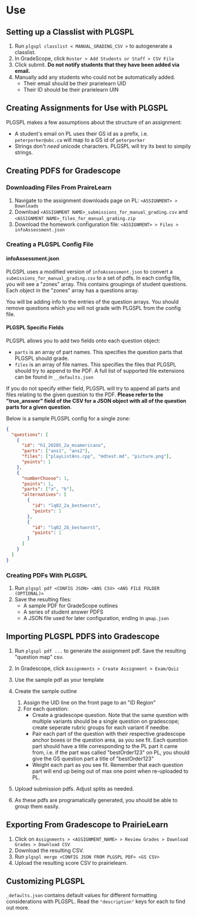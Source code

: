 # Use

## Setting up a Classlist with PLGSPL

1. Run `plgspl classlist < MANUAL_GRADING_CSV >` to autogenerate a classlist.
2. In GradeScope, click `Roster > Add Students or Staff > CSV File`
3. Click submit. **Do not notify students that they have been added via email.**
4. Manually add any students who could not be automatically added.
   - Their email should be their prarielearn UID
   - Their ID should be their prarielearn UIN

## Creating Assignments for Use with PLGSPL

PLGSPL makes a few assumptions about the structure of an assignment:

- A student's email on PL uses their GS id as a prefix, i.e. `peterporker@ubc.ca` will map to a GS id of `peterporker`
- Strings don't _need_ unicode characters. PLGSPL will try its best to simpily strings.

## Creating PDFS for Gradescope

### Downloading Files From PraireLearn

1. Navigate to the assignment downloads page on PL: `<ASSIGNMENT> > Downloads`
2. Download `<ASSIGNMENT NAME>_submissions_for_manual_grading.csv` and `<ASSIGNMENT NAME>_files_for_manual_grading.zip`
3. Download the homework configuration file: `<ASSIGNMENT> > Files > infoAssessment.json`

### Creating a PLGSPL Config File

#### infoAssessment.json

PLGSPL uses a modified version of `infoAssessment.json` to convert a `submissions_for_manual_grading.csv` to a set of pdfs. In each config file, you will see a "zones" array. This contains groupings of student questions. Each object in the "zones" array has a questions array.

You will be adding info to the entries of the question arrays. You should remove questions which you will not grade with PLGSPL from the config file.

#### PLGSPL Specific Fields

PLGSPL allows you to add two fields onto each question object:

- `parts` is an array of part names. This specifies the question parts that PLGSPL should grade.
- `files` is an array of file names. This specifies the files that PLGSPL should try to append to the PDF. A full list of supported file extensions can be found in `__defaults.json`

If you do not specify either field, PLGSPL will try to append all parts and files relating to the given question to the PDF. **Please refer to the "true_answer" field of the CSV for a JSON object with all of the question parts for a given question**.

Below is a sample PLGSPL config for a single zone:

```json
{
  "questions": [
    {
      "id": "h1_2020S_2a_msamericana",
      "parts": ["ans1", "ans2"],
      "files": ["playListAns.cpp", "mdtest.md", "picture.png"],
      "points": 1
    },
    {
      "numberChoose": 1,
      "points": 1,
      "parts": ["a", "b"],
      "alternatives": [
        {
          "id": "lq02_2a_bestworst",
          "points": 1
        },
        {
          "id": "lq02_2b_bestworst",
          "points": 1
        }
      ]
    }
  ]
}
```

### Creating PDFs With PLGSPL

1. Run `plgspl pdf <CONFIG JSON> <ANS CSV> <ANS FILE FOLDER (OPTIONAL)>`
2. Save the resulting files:
   - A sample PDF for GradeScope outlines
   - A series of student answer PDFS
   - A JSON file used for later configuration, ending in `qmap.json`

## Importing PLGSPL PDFS into Gradescope

1. Run `plgspl pdf ...` to generate the assignment pdf. Save the resulting "question map" csv.
2. In Gradescope, click `Assignments > Create Assignment > Exam/Quiz`
3. Use the sample pdf as your template
4. Create the sample outline

   1. Assign the UID line on the front page to an "ID Region"
   2. For each question:
      - Create a gradescope question. Note that the same question with multiple variants should be a single question on gradescope; create seperate rubric groups for each variant if needbe.
      - Pair each part of the question with their respective gradescope anchor boxes or the question area, as you see fit. Each question part should have a title corresponding to the PL part it came from, i.e. if the part was called "bestOrder123" on PL, you should give the GS question part a title of "bestOrder123"
      - Weight each part as you see fit. Remember that each question part will end up being out of max one point when re-uploaded to PL.

5. Upload submission pdfs. Adjust splits as needed.
6. As these pdfs are programatically generated, you should be able to group them easily.

## Exporting From Gradescope to PrairieLearn

1. Click on `Assignments > <ASSIGNMENT_NAME> > Review Grades > Download Grades > Download CSV`
2. Download the resulting CSV.
3. Run `plgspl merge <CONFIG JSON FROM PLGSPL PDF> <GS CSV>`
4. Upload the resulting score CSV to prairielearn.

## Customizing PLGSPL

`_defaults.json` contains default values for different formatting considerations with PLGSPL. Read the `"description"` keys for each to find out more.
